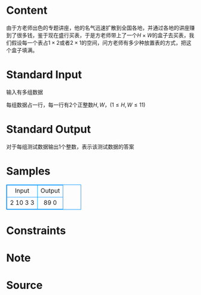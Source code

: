 
# Content

由于方老师出色的专题讲座，他的名气迅速扩散到全国各地，并通过各地的讲座赚到了很多钱，鉴于现在盛行买表，于是方老师带上了一个$H \times W$的盒子去买表，我们假设每一个表占$1 \times 2$或者$2 \times 1$的空间，问方老师有多少种放置表的方式，把这个盒子填满。

# Standard Input

输入有多组数据

每组数据占一行，每一行有$2$个正整数$H,W，(1 \leq H,W \leq 11)$

# Standard Output

对于每组测试数据输出$1$个整数，表示该测试数据的答案

# Samples

<style>
        table,table tr th, table tr td { border:1px solid #0094ff; }
        table { width: 200px; min-height: 25px; line-height: 25px; text-align: center; border-collapse: collapse;}   
    </style>
<table>
	<tr>
		<td>Input</td>
		<td>Output</td>
	</tr>
<tr><td>2 10
3 3</td><td>89
0</td></tr></table>


# Constraints



# Note



# Source



